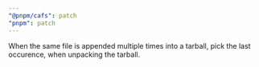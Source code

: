 ```yaml
---
"@pnpm/cafs": patch
"pnpm": patch
---
```


When the same file is appended multiple times into a tarball, pick the last occurence, when unpacking the tarball.
